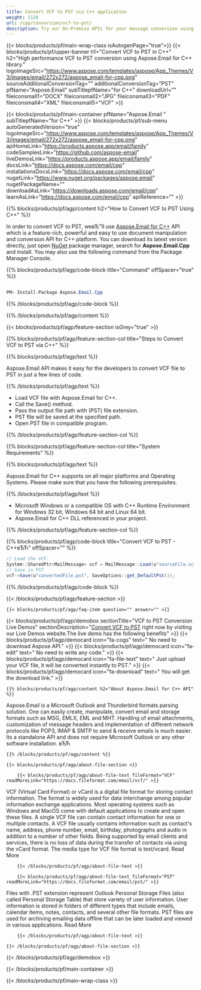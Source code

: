 ```yaml
---
title: Convert VCF to PST via C++ application 
weight: 1120
url: /cpp/conversion/vcf-to-pst/ 
description: Try our On-Premise APIs for your message conversion using C++ Runtime Environment for Windows 32 bit, Windows 64 bit and Linux 64 bit.
---
```


{{< blocks/products/pf/main-wrap-class isAutogenPage="true">}}
{{< blocks/products/pf/upper-banner h1="Convert VCF to PST in C++" h2="High performance VCF to PST conversion using Aspose.Email for C++ library." logoImageSrc="https://www.aspose.com/templates/aspose/App_Themes/V3/images/email/272x272/aspose_email-for-cpp.png" sourceAdditionalConversionTag="" additionalConversionTag="PST" pfName="Aspose.Email" subTitlepfName="for C++" downloadUrl="" fileiconsmall1="DOCX" fileiconsmall2="JPG" fileiconsmall3="PDF" fileiconsmall4="XML" fileiconsmall5="VCF" >}}

{{< blocks/products/pf/main-container pfName="Aspose.Email " subTitlepfName="for C++" >}}
{{< blocks/products/pf/sub-menu autoGeneratedVersion="true" logoImageSrc="https://www.aspose.com/templates/aspose/App_Themes/V3/images/email/272x272/aspose_email-for-cpp.png" apiHomeLink="https://products.aspose.app/email/family" codeSamplesLink="https://github.com/aspose-email" liveDemosLink="https://products.aspose.app/email/family" docsLink="https://docs.aspose.com/email/cpp" installationsDocsLink="https://docs.aspose.com/email/cpp" nugetLink="https://www.nuget.org/packages/aspose.email" nugetPackageName="" downloadAsLink="https://downloads.aspose.com/email/cpp" learnAsLink="https://docs.aspose.com/email/cpp" apiReference="" >}}

{{% blocks/products/pf/agp/content h2="How to Convert VCF to PST Using C++" %}}

 In order to convert VCF to PST, weвЂ™ll use
 [Aspose.Email for C++](https://products.aspose.com/email/cpp) 
 API which is a feature-rich, powerful and easy to use document manipulation and conversion API for C++ platform. You can download its latest version directly, just open
 [NuGet](https://www.nuget.org/packages/aspose.email) 
 package manager, search for
 **Aspose.Email.Cpp** 
 and install. You may also use the following command from the Package Manager Console.

{{% blocks/products/pf/agp/code-block title="Command" offSpacer="true" %}}

```cs

PM> Install-Package Aspose.Email.Cpp

```

{{% /blocks/products/pf/agp/code-block %}}

{{% /blocks/products/pf/agp/content %}}

{{< blocks/products/pf/agp/feature-section isGrey="true" >}}

{{% blocks/products/pf/agp/feature-section-col title="Steps to Convert VCF to PST via C++" %}}

{{% blocks/products/pf/agp/text %}}

 Aspose.Email API makes it easy for the developers to convert VCF file to PST in just a few lines of code.

{{% /blocks/products/pf/agp/text %}}

+  Load VCF file with Aspose.Email for C++.
+  Call the Save() method.
+  Pass the output file path with (PST) file extension.
+  PST file will be saved at the specified path.
+  Open PST file in compatible program.

{{% /blocks/products/pf/agp/feature-section-col %}}

{{% blocks/products/pf/agp/feature-section-col title="System Requirements" %}}

{{% blocks/products/pf/agp/text %}}

 Aspose.Email for C++ supports on all major platforms and Operating Systems. Please make sure that you have the following prerequisites.

{{% /blocks/products/pf/agp/text %}}

-  Microsoft Windows or a compatible OS with C++ Runtime Environment for Windows 32 bit, Windows 64 bit and Linux 64 bit.
-  Aspose.Email for C++ DLL referenced in your project.

{{% /blocks/products/pf/agp/feature-section-col %}}

{{% blocks/products/pf/agp/code-block title="Convert VCF to PST - C++вЂЋ" offSpacer="" %}}

```cs
// Load the VCF.
System::SharedPtr<MailMessage> vcf = MailMessage::Load(u"sourceFile.vcf");
// Save in PST
vcf->Save(u"convertedFile.pst", SaveOptions::get_DefaultPst());  

```

{{% /blocks/products/pf/agp/code-block %}}

{{< /blocks/products/pf/agp/feature-section >}}

    {{< blocks/products/pf/agp/faq-item question="" answer="" >}}
 

<!-- aboutfile Starts -->

{{< blocks/products/pf/agp/demobox sectionTitle="VCF to PST Conversion Live Demos" sectionDescription="[Convert VCF to PST](https://products.aspose.app/email/conversion/vcf-to-pst) right now by visiting our Live Demos website.The live demo has the following benefits" >}}
        {{< blocks/products/pf/agp/democard icon="fa-cogs" text=" No need to download Aspose API." >}}
        {{< blocks/products/pf/agp/democard icon="fa-edit" text=" No need to write any code." >}}
        {{< blocks/products/pf/agp/democard icon="fa-file-text" text=" Just upload your VCF file, it will be converted instantly to PST." >}}
        {{< blocks/products/pf/agp/democard icon="fa-download" text=" You will get the download link." >}}

    {{% blocks/products/pf/agp/content h2="About Aspose.Email for C++ API" %}}

 Aspose.Email is a Microsoft Outlook and Thunderbird formats parsing solution. One can easily create, manipulate, convert email and storage formats such as MSG, EMLX, EML and MHT. Handling of email attachments, customization of message headers and implementation of different network protocols like POP3, IMAP & SMTP to send & receive emails is much easier. Its a standalone API and does not require Microsoft Outlook or any other software installation. вЂЋ



    {{% /blocks/products/pf/agp/content %}}

    {{< blocks/products/pf/agp/about-file-section >}}

        {{< blocks/products/pf/agp/about-file-text fileFormat="VCF" readMoreLink="https://docs.fileformat.com/email/vcf/" >}}

VCF (Virtual Card Format) or vCard is a digital file format for storing contact information. The format is widely used for data interchange among popular information exchange applications. Most operating systems such as Windows and MacOS come with default applications to create and open these files. A single VCF file can contain contact information for one or multiple contacts. A VCF file usually contains information such as contact's name, address, phone number, email, birthday, photographs and audio in addition to a number of other fields. Being supported by email clients and services, there is no loss of data during the transfer of contacts via using the vCard format. The media type for VCF file format is text/vcard.
Read More

        {{< /blocks/products/pf/agp/about-file-text >}}

        {{< blocks/products/pf/agp/about-file-text fileFormat="PST" readMoreLink="https://docs.fileformat.com/email/pst/" >}}

Files with .PST extension represent Outlook Personal Storage Files (also called Personal Storage Table) that store variety of user information. User information is stored in folders of different types that include emails, calendar items, notes, contacts, and several other file formats. PST files are used for archiving emailing data offline that can be later loaded and viewed in various applications.
Read More

        {{< /blocks/products/pf/agp/about-file-text >}}

    {{< /blocks/products/pf/agp/about-file-section >}}

{{< /blocks/products/pf/agp/demobox >}}

<!-- aboutfile Ends -->

{{< /blocks/products/pf/main-container >}}
    
{{< /blocks/products/pf/main-wrap-class >}}